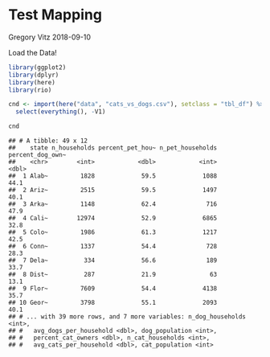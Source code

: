 Test Mapping
================
Gregory Vitz
2018-09-10

Load the Data!

``` r
library(ggplot2)
library(dplyr)
library(here)
library(rio)

cnd <- import(here("data", "cats_vs_dogs.csv"), setclass = "tbl_df") %>% 
  select(everything(), -V1)
```

``` r
cnd
```

    ## # A tibble: 49 x 12
    ##    state n_households percent_pet_hou~ n_pet_households percent_dog_own~
    ##    <chr>        <int>            <dbl>            <int>            <dbl>
    ##  1 Alab~         1828             59.5             1088             44.1
    ##  2 Ariz~         2515             59.5             1497             40.1
    ##  3 Arka~         1148             62.4              716             47.9
    ##  4 Cali~        12974             52.9             6865             32.8
    ##  5 Colo~         1986             61.3             1217             42.5
    ##  6 Conn~         1337             54.4              728             28.3
    ##  7 Dela~          334             56.6              189             33.7
    ##  8 Dist~          287             21.9               63             13.1
    ##  9 Flor~         7609             54.4             4138             35.7
    ## 10 Geor~         3798             55.1             2093             40.1
    ## # ... with 39 more rows, and 7 more variables: n_dog_households <int>,
    ## #   avg_dogs_per_household <dbl>, dog_population <int>,
    ## #   percent_cat_owners <dbl>, n_cat_households <int>,
    ## #   avg_cats_per_household <dbl>, cat_population <int>
